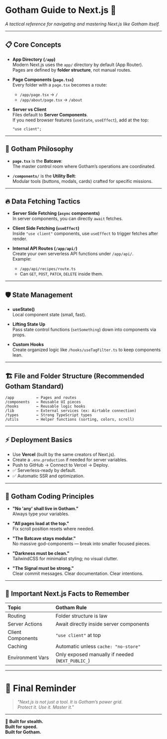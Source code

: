 # Gotham Guide to Next.js 🦇

_A tactical reference for navigating and mastering Next.js like Gotham itself._

---

## 📋 Core Concepts

- **App Directory (`/app`)**  
  Modern Next.js uses the `app/` directory by default (App Router).  
  Pages are defined by **folder structure**, not manual routes.

- **Page Components (`page.tsx`)**  
  Every folder with a `page.tsx` becomes a route:
  - `/app/page.tsx` → `/`
  - `/app/about/page.tsx` → `/about`
  
- **Server vs Client**  
  Files default to **Server Components**.  
  If you need browser features (`useState`, `useEffect`), add at the top:  
  ```tsx
  "use client";
  ```

---

## 🦇 Gotham Philosophy

- **`page.tsx`** is the **Batcave**:  
  The master control room where Gotham’s operations are coordinated.

- **`/components/`** is the **Utility Belt**:  
  Modular tools (buttons, modals, cards) crafted for specific missions.

---

## 🔥 Data Fetching Tactics

- **Server Side Fetching (`async` components)**  
  In server components, you can directly `await` fetches.

- **Client Side Fetching (`useEffect`)**  
  Inside `"use client"` components, use `useEffect` to trigger fetches after render.

- **Internal API Routes (`/app/api/`)**  
  Create your own serverless API functions under `/app/api/`.  
  Example:
  - `/app/api/recipes/route.ts`
  - Can `GET`, `POST`, `PATCH`, `DELETE` inside them.

---

## 🛡 State Management

- **useState()**  
  Local component state (small, fast).

- **Lifting State Up**  
  Pass state control functions (`setSomething`) down into components via props.

- **Custom Hooks**  
  Create organized logic like `/hooks/useTagFilter.ts` to keep components lean.

---

## 🏗 File and Folder Structure (Recommended Gotham Standard)

```
/app          ← Pages and routes
/components   ← Reusable UI pieces
/hooks        ← Reusable logic hooks
/lib          ← External services (ex: Airtable connection)
/types        ← Strong TypeScript types
/utils        ← Helper functions (sorting, colors, scroll)
```

---

## ⚡ Deployment Basics

- Use **Vercel** (built by the same creators of Next.js).
- Create a `.env.production` if needed for server variables.
- Push to GitHub → Connect to Vercel → Deploy.
- ✅ Serverless-ready by default.
- ✅ Automatic SSR and optimization.

---

## 🧹 Gotham Coding Principles

- **"No 'any' shall live in Gotham."**  
  Always type your variables.

- **"All pages load at the top."**  
  Fix scroll position resets where needed.

- **"The Batcave stays modular."**  
  No massive god-components — break into smaller focused pieces.

- **"Darkness must be clean."**  
  TailwindCSS for minimalist styling; no visual clutter.

- **"The Signal must be strong."**  
  Clear commit messages. Clear documentation. Clear intentions.

---

## 📜 Important Next.js Facts to Remember

| Topic | Gotham Rule |
|:---|:---|
| Routing | Folder structure is law |
| Server Actions | Await directly inside server components |
| Client Components | `"use client"` at top |
| Caching | Automatic unless `cache: "no-store"` |
| Environment Vars | Only exposed manually if needed (`NEXT_PUBLIC_`) |

---

# 🦇 Final Reminder

> _"Next.js is not just a tool. It is Gotham’s power grid.  
> Protect it. Use it. Master it."_

---

🔧 **Built for stealth.  
Built for speed.  
Built for Gotham.**

